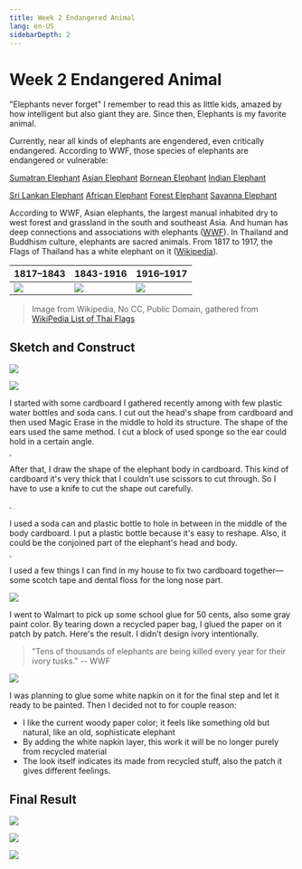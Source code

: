 ```yaml
---
title: Week 2 Endangered Animal 
lang: en-US
sidebarDepth: 2
---
```


# Week 2 Endangered Animal

"Elephants never forget" I remember to read this as little kids, amazed by how intelligent but also giant they are. Since then, Elephants is my favorite animal. 

Currently, near all kinds of elephants are engendered, even critically endangered. According to WWF, those species of elephants are endangered or vulnerable: 

[Sumatran Elephant](https://www.worldwildlife.org/species/sumatran-elephant) 	[Asian Elephant](https://www.worldwildlife.org/species/asian-elephant)	[Bornean Elephant](https://www.worldwildlife.org/species/bornean-elephant)	[Indian Elephant](https://www.worldwildlife.org/species/indian-elephant)

[Sri Lankan Elephant](https://www.worldwildlife.org/species/sri-lankan-elephant)	[African Elephant](https://www.worldwildlife.org/species/african-elephant)	[Forest Elephant](https://www.worldwildlife.org/species/forest-elephant)	[Savanna Elephant](https://www.worldwildlife.org/species/savanna-elephant)

According to WWF, Asian elephants, the largest manual inhabited dry to west forest and grassland in the south and southeast Asia. And human has deep connections and associations with elephants ([WWF](https://www.worldwildlife.org/species/asian-elephant)).  In Thailand and Buddhism culture, elephants are sacred animals. From 1817 to 1917, the Flags of Thailand has a white elephant on it ([Wikipedia](https://en.wikipedia.org/wiki/List_of_Thai_flags)). 

| 1817–1843                                                    | 1843-1916                                                    | 1916–1917                                                    |
| ------------------------------------------------------------ | ------------------------------------------------------------ | ------------------------------------------------------------ |
| ![](https://upload.wikimedia.org/wikipedia/commons/thumb/6/6c/Flag_of_Thailand_%281817%29.svg/2560px-Flag_of_Thailand_%281817%29.svg.png) | ![](https://upload.wikimedia.org/wikipedia/commons/thumb/f/fc/Flag_of_Siam_%281855%29.svg/2560px-Flag_of_Siam_%281855%29.svg.png) | ![](https://upload.wikimedia.org/wikipedia/commons/thumb/d/dd/State_Flag_of_Thailand_%281916%29.svg/2560px-State_Flag_of_Thailand_%281916%29.svg.png) |

> Image from Wikipedia, No CC, Public Domain, gathered from [WikiPedia List of Thai Flags](https://en.wikipedia.org/wiki/List_of_Thai_flags)

## Sketch and Construct 

![](https://raw.githubusercontent.com/irwinchyi/imgbed/master/img/Untitled_Artwork.2020-09-20%2018_58_47.gif)

  ![](https://raw.githubusercontent.com/irwinchyi/imgbed/master/img/Untitled_Artwork-1.png)

I started with some cardboard I gathered recently among with few plastic water bottles and soda cans. I cut out the head's shape from cardboard and then used Magic Erase in the middle to hold its structure. The shape of the ears used the same method. I cut a block of used sponge so the ear could hold in a certain angle.  

<img src="https://raw.githubusercontent.com/irwinchyi/imgbed/master/img/IMG_2769.jpg" style="zoom: 25%;" />

After that, I draw the shape of the elephant body in cardboard. This kind of cardboard it's very thick that I couldn't use scissors to cut through. So I have to use a knife to cut the shape out carefully. 

<img src="https://raw.githubusercontent.com/irwinchyi/imgbed/master/img/20200920214139.png" style="zoom:25%;" />

<img src="https://raw.githubusercontent.com/irwinchyi/imgbed/master/img/IMG_2772.jpg" style="zoom:15%;" />

I used a soda can and plastic bottle to hole in between in the middle of the body cardboard. I put a plastic bottle because it's easy to reshape. Also, it could be the conjoined part of the elephant's head and body. 

<img src="https://raw.githubusercontent.com/irwinchyi/imgbed/master/img/20200920214249.png" style="zoom:25%;" />

I used a few things I can find in my house to fix two cardboard together—some scotch tape and dental floss for the long nose part. 

![](https://raw.githubusercontent.com/irwinchyi/imgbed/master/img/IMG_2775.jpg)

I went to Walmart to pick up some school glue for 50 cents, also some gray paint color. By tearing down a recycled paper bag, I glued the paper on it patch by patch. Here's the result. I didn't design ivory intentionally. 

> "Tens of thousands of elephants are being killed every year for their ivory tusks." -- WWF

![](https://raw.githubusercontent.com/irwinchyi/imgbed/master/img/IMG_2777.jpg)

I was planning to glue some white napkin on it for the final step and let it ready to be painted. Then I decided not to for couple reason: 

- I like the current woody paper color; it feels like something old but natural, like an old, sophisticate elephant 
- By adding the white napkin layer, this work it will be no longer purely from recycled material 
- The look itself indicates its made from recycled stuff, also the patch it gives different feelings. 

## Final Result

![](https://raw.githubusercontent.com/irwinchyi/imgbed/master/img/20200920214735.png)

![](https://raw.githubusercontent.com/irwinchyi/imgbed/master/img/P1010482.jpg)

![](https://raw.githubusercontent.com/irwinchyi/imgbed/master/img/P1010483.jpg)

